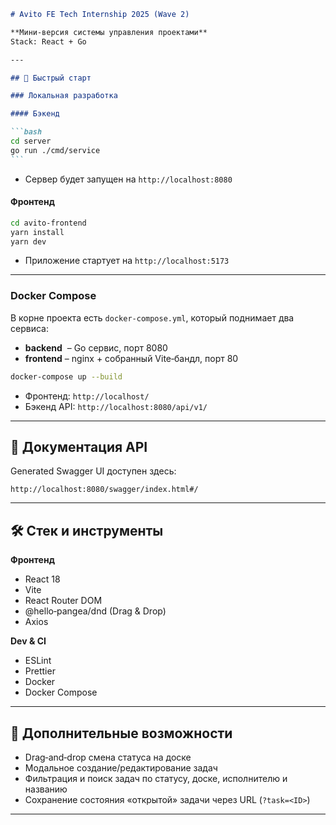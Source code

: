 ````markdown
# Avito FE Tech Internship 2025 (Wave 2)

**Мини‑версия системы управления проектами**  
Stack: React + Go

---

## 🚀 Быстрый старт

### Локальная разработка

#### Бэкенд

```bash
cd server
go run ./cmd/service
```
````

-   Сервер будет запущен на `http://localhost:8080`

#### Фронтенд

```bash
cd avito-frontend
yarn install
yarn dev
```

-   Приложение стартует на `http://localhost:5173`

---

### Docker Compose

В корне проекта есть `docker-compose.yml`, который поднимает два сервиса:

-   **backend**  – Go сервис, порт 8080
-   **frontend** – nginx + собранный Vite‑бандл, порт 80

```bash
docker-compose up --build
```

-   Фронтенд: `http://localhost/`
-   Бэкенд API: `http://localhost:8080/api/v1/`

---

## 📖 Документация API

Generated Swagger UI доступен здесь:

```
http://localhost:8080/swagger/index.html#/
```

---

## 🛠 Стек и инструменты

**Фронтенд**

-   React 18
-   Vite
-   React Router DOM
-   @hello‑pangea/dnd (Drag & Drop)
-   Axios

**Dev & CI**

-   ESLint
-   Prettier
-   Docker
-   Docker Compose

---

## 🔧 Дополнительные возможности

-   Drag‑and‑drop смена статуса на доске
-   Модальное создание/редактирование задач
-   Фильтрация и поиск задач по статусу, доске, исполнителю и названию
-   Сохранение состояния «открытой» задачи через URL (`?task=<ID>`)

---
